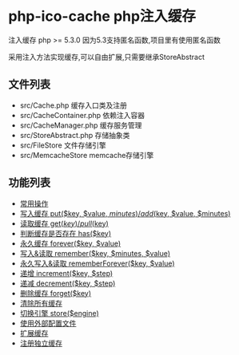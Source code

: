 # php-ico-cache php注入缓存

注入缓存 php >= 5.3.0 因为5.3支持匿名函数,项目里有使用匿名函数

采用注入方法实现缓存,可以自由扩展,只需要继承StoreAbstract


## 文件列表
- src/Cache.php 缓存入口类及注册
- src/CacheContainer.php 依赖注入容器
- src/CacheManager.php 缓存服务管理
- src/StoreAbstract.php 存储抽象类
- src/FileStore 文件存储引擎
- src/MemcacheStore memcache存储引擎

## 功能列表
- [常用操作](test/exa-simple.php)
- [写入缓存 put($key, $value, $minutes)/add($key, $value, $minutes)](test/exa-add-put.php)
- [读取缓存 get($key)/pull($key)](test/exa-get-pull.php)
- [判断缓存是否存在 has($key)](test/exa-has.php)
- [永久缓存 forever($key, $value)](test/exa-forever.php)
- [写入&读取 remember($key, $minutes, $value)](test/exa-remember.php)
- [永久写入&读取 rememberForever($key, $value)](test/exa-rememberForever.php)
- [递增 increment($key, $step)](test/exa-increment.php)
- [递减 decrement($key, $step)](test/exa-decrement.php)
- [删除缓存 forget($key)](test/exa-forget.php)
- [清除所有缓存](test/exa-flush.php)
- [切换引擎 store($engine)](test/exa-store.php)
- [使用外部配置文件](test/exa-config.php)
- [扩展缓存](test/exa-extends.php)
- [注册独立缓存](test/exa-register.php)

